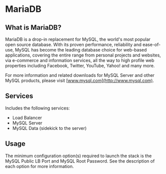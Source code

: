 MariaDB
=======

What is MariaDB?
----------------
MariaDB is a drop-in replacement for MySQL, the world's most popular open source database. With its proven performance, reliability and ease-of-use, MySQL has become the leading database choice for web-based applications, covering the entire range from personal projects and websites, via e-commerce and information services, all the way to high profile web properties including Facebook, Twitter, YouTube, Yahoo! and many more.

For more information and related downloads for MySQL Server and other MySQL products, please visit [www.mysql.com](http://www.mysql.com).


Services
--------
Includes the following services:
- Load Balancer
- MySQL Server
- MySQL Data (sidekick to the server)


Usage
-----
The minimum configuration option(s) required to launch the stack is the MySQL Public LB Port and MySQL Root Password. See the description of each option for more information.
